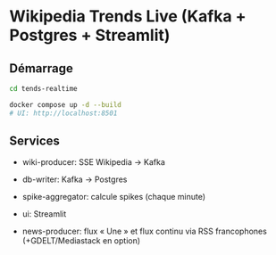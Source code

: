 # Wikipedia  Trends Live (Kafka + Postgres + Streamlit)
## Démarrage
```bash
cd tends-realtime

docker compose up -d --build
# UI: http://localhost:8501
```
## Services
- wiki-producer: SSE Wikipedia → Kafka
- db-writer: Kafka → Postgres
- spike-aggregator: calcule spikes (chaque minute)

- ui: Streamlit
- news-producer: flux « Une » et flux continu via RSS francophones (+GDELT/Mediastack en option)

